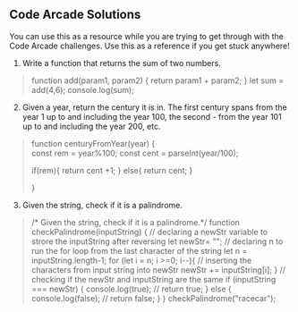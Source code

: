 ## Code Arcade Solutions

You can use this as a resource while you are trying to get through with the Code Arcade challenges. Use this as a reference if you get stuck anywhere!

1. Write a function that returns the sum of two numbers.

>function add(param1, param2) {
>    return param1 + param2; 
>   }
>let sum = add(4,6);
>console.log(sum);

2. Given a year, return the century it is in. The first century spans from the year 1 up to and including the year 100, the second - from the year 101 up to and including the year 200, etc.

>function centuryFromYear(year) {    
>   const rem = year%100;
>   const cent = parseInt(year/100);   
>
>   if(rem){
>       return cent +1;
>   }
>   else{
>       return cent;
>   }
>    
> }

3. Given the string, check if it is a palindrome.

>/* Given the string, check if it is a palindrome.*/
>function checkPalindrome(inputString) {
>   // declaring a newStr variable to strore the inputString after reversing
>   let newStr= "";
>   // declaring n to run the for loop from the last character of the string
>   let n = inputString.length-1;
>   for (let i = n; i >=0; i--){
>   // inserting the characters from input string into newStr
>       newStr += inputString[i];
>   }
>   // checking if the newStr and inputString are the same
>   if (inputString === newStr) {
>       console.log(true);
>       // return true;
>   }
>   else {
>       console.log(false);
>      // return false;
>   }
> }
checkPalindrome("racecar");
